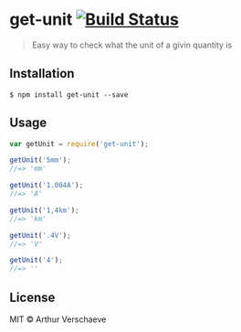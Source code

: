 # get-unit [![Build Status](https://travis-ci.org/arthurvr/get-unit.svg?branch=master)](https://travis-ci.org/arthurvr/get-unit)

> Easy way to check what the unit of a givin quantity is

## Installation

```
$ npm install get-unit --save
```

## Usage

```js
var getUnit = require('get-unit');

getUnit('5mm');
//=> 'mm'

getUnit('1.004A');
//=> 'A'

getUnit('1,4km');
//=> 'km'

getUnit('.4V');
//=> 'V'

getUnit('4');
//=> ''
```

## License

MIT © Arthur Verschaeve

